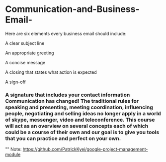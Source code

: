 # Communication-and-Business-Email-

Here are six elements every business email should include: 

A clear subject line

An appropriate greeting

A concise message

A closing that states what action is expected

A sign-off

### A signature that includes your contact information Communication has changed! The traditional rules for speaking and presenting, meeting coordination, influencing people, negotiating and selling ideas no longer apply in a world of skype, messenger, video and teleconference. This course will act as an overview on several concepts each of which could be a course of their own and our goal is to give you tools that you can practice and perfect on your own.

"" Note:  https://github.com/PatrickKyei/google-project-management-module
